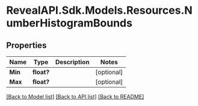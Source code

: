 # RevealAPI.Sdk.Models.Resources.NumberHistogramBounds
## Properties

Name | Type | Description | Notes
------------ | ------------- | ------------- | -------------
**Min** | **float?** |  | [optional] 
**Max** | **float?** |  | [optional] 

[[Back to Model list]](../README.md#documentation-for-models) [[Back to API list]](../README.md#documentation-for-api-endpoints) [[Back to README]](../README.md)

